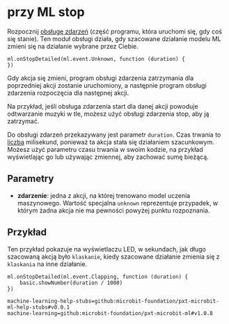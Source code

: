# przy ML stop

Rozpocznij [obsługę zdarzeń](/reference/event-handler) (część programu, która uruchomi się, gdy coś się stanie). Ten moduł obsługi działa, gdy szacowane działanie modelu ML zmieni się na działanie wybrane przez Ciebie.

```sig
ml.onStopDetailed(ml.event.Unknown, function (duration) {
})
```

Gdy akcja się zmieni, program obsługi zdarzenia zatrzymania dla poprzedniej akcji zostanie uruchomiony, a następnie program obsługi zdarzenia rozpoczęcia dla następnej akcji.

Na przykład, jeśli obsługa zdarzenia start dla danej akcji powoduje odtwarzanie muzyki w tle, możesz użyć obsługi zdarzenia stop, aby ją zatrzymać.

Do obsługi zdarzeń przekazywany jest parametr `duration`. Czas trwania to [liczba](/types/number) milisekund, ponieważ ta akcja stała się działaniem szacunkowym. Możesz użyć parametru czasu trwania w swoim kodzie, na przykład wyświetlając go lub używając zmiennej, aby zachować sumę bieżącą.

## Parametry

- **zdarzenie**: jedna z akcji, na której trenowano model uczenia maszynowego. Wartość specjalna `unknown` reprezentuje przypadek, w którym żadna akcja nie ma pewności powyżej punktu rozpoznania.

## Przykład

Ten przykład pokazuje na wyświetlaczu LED, w sekundach, jak długo szacowaną akcją było `klaskanie`, kiedy szacowane działanie zmienia się z `klaskania` na inne działanie.

```blocks
ml.onStopDetailed(ml.event.Clapping, function (duration) {
    basic.showNumber(duration / 1000)
})
```

```package
machine-learning-help-stubs=github:microbit-foundation/pxt-microbit-ml-help-stubs#v0.0.1
machine-learning=github:microbit-foundation/pxt-microbit-ml#v1.0.8
```
